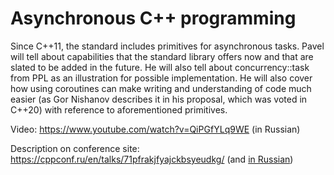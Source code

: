 # Asynchronous C++ programming

Since C++11, the standard includes primitives for asynchronous tasks. Pavel will tell about capabilities that the standard library offers now and that are slated to be added in the future. He will also tell about concurrency::task from PPL as an illustration for possible implementation. He will also cover how using coroutines can make writing and understanding of code much easier (as Gor Nishanov describes it in his proposal, which was voted in C++20) with reference to aforementioned primitives.

Video: https://www.youtube.com/watch?v=QiPGfYLq9WE (in Russian)

Description on conference site:
https://cppconf.ru/en/talks/71pfrakjfyajckbsyeudkg/ (and [in Russian](https://cppconf.ru/talks/71pfrakjfyajckbsyeudkg/))
